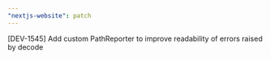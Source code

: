 ```yaml
---
"nextjs-website": patch
---
```


[DEV-1545] Add custom PathReporter to improve readability of errors raised by decode
